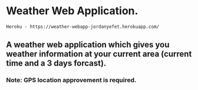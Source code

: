 # Weather Web Application.
```
Heroku - https://weather-webapp-jordanyefet.herokuapp.com/
```
## A weather web application which gives you weather information at your current area (current time and a 3 days forcast).
### Note: GPS location approvement is required.
